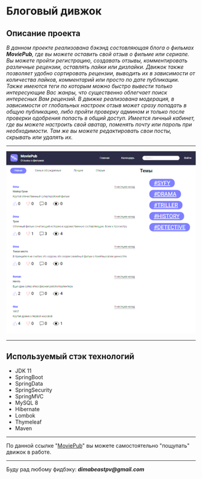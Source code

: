 # __Блоговый дивжок__
## Описание проекта
_В данном проекте реализована бэкэнд состовляющая блога о фильмах ___MoviePub___, где вы можете оставить свой отзыв о
фильме или сериале. Вы можете пройти регистрацию, создавать отзывы, комментировать различные рецензии, оставлять лайки
или дизлайки. Движок также позволяет удобно сортировать рецензии, выводить их в зависимости от количества лайков, комментарий
или просто по дате публикации. Также имеются теги по которым можно быстро вывести только интересующие Вас жанры, что 
существенно облегчает поиск интересных Вам рецензий. В движке реализована модерация, в зависимости от глобальных настроек 
отзыв может сразу попадать в общую публикацию, либо пройти проверку админом и только после проверки одобрения попасть в 
общий доступ. Имеется личный кабинет, где вы можете настроить свой аватар, поменять почту или пароль при необходимости.
Там же вы можете редактировать свои посты, скрывать или удалять их._
***

![Logo](pic/222.png)
***
## Используемый стэк технологий
- JDK 11
- SpringBoot
- SpringData
- SpringSecurity
- SpringMVC
- MySQL 8
- Hibernate
- Lombok
- Thymeleaf
- Maven
***
По данной ссылке "[MoviePub](https://movie-blog-java-skillbox.herokuapp.com/posts/recent)" вы можете самостоятельно "пощупать"
движок в работе.
***
Буду рад любому фидбэку: ___dimabeastpv@gmail.com___